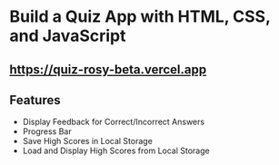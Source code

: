 # Build a Quiz App with HTML, CSS, and JavaScript
## https://quiz-rosy-beta.vercel.app
## Features
- Display Feedback for Correct/Incorrect Answers
- Progress Bar
- Save High Scores in Local Storage
- Load and Display High Scores from Local Storage
